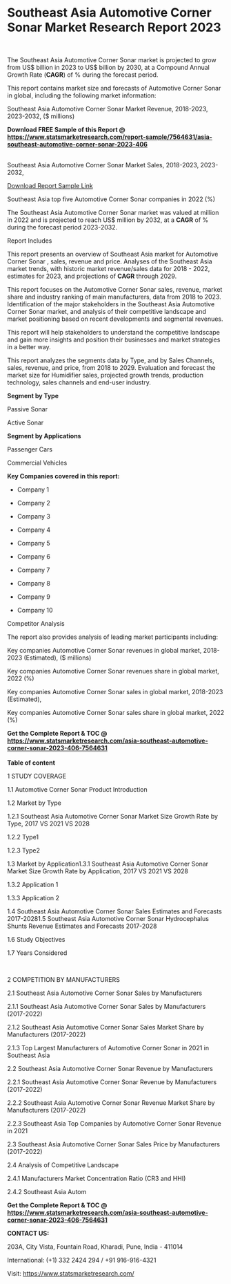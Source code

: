 <h1>Southeast Asia Automotive Corner Sonar Market Research Report 2023</h1><br/><p>The Southeast Asia Automotive Corner Sonar market is projected to grow from US$ billion in 2023 to US$ billion by 2030, at a Compound Annual Growth Rate (<strong>CAGR</strong>) of % during the forecast period.</p><p>
 
 This report contains market size and forecasts of Automotive Corner Sonar in global, including the following market information:</p><p>
 
 Southeast Asia Automotive Corner Sonar Market Revenue, 2018-2023, 2023-2032, ($ millions)</p><div><b>Download FREE Sample of this Report @ <a href="https://www.statsmarketresearch.com/download-free-sample/7564631/asia-southeast-automotive-corner-sonar-2023-406">https://www.statsmarketresearch.com/report-sample/7564631/asia-southeast-automotive-corner-sonar-2023-406</a></b></div><br><p>
 
 Southeast Asia Automotive Corner Sonar Market Sales, 2018-2023, 2023-2032,</p><p><a href="https://www.statsmarketresearch.com/download-free-sample/7564631/asia-southeast-automotive-corner-sonar-2023-406">Download Report Sample Link</a></p><p>
 
 Southeast Asia top five Automotive Corner Sonar companies in 2022 (%)</p><p>
 
 The Southeast Asia Automotive Corner Sonar market was valued at million in 2022 and is projected to reach US$ million by 2032, at a <strong>CAGR</strong> of % during the forecast period 2023-2032.</p><p>
 
 Report Includes</p><p>
 
 This report presents an overview of Southeast Asia market for Automotive Corner Sonar , sales, revenue and price. Analyses of the Southeast Asia market trends, with historic market revenue/sales data for 2018 - 2022, estimates for 2023, and projections of <strong>CAGR</strong> through 2029.</p><p>
 
 This report focuses on the Automotive Corner Sonar sales, revenue, market share and industry ranking of main manufacturers, data from 2018 to 2023. Identification of the major stakeholders in the Southeast Asia Automotive Corner Sonar market, and analysis of their competitive landscape and market positioning based on recent developments and segmental revenues.</p><p>
 
 This report will help stakeholders to understand the competitive landscape and gain more insights and position their businesses and market strategies in a better way.</p><p>
 
 This report analyzes the segments data by Type, and by Sales Channels, sales, revenue, and price, from 2018 to 2029. Evaluation and forecast the market size for Humidifier sales, projected growth trends, production technology, sales channels and end-user industry.</p><p>
 
  <strong>Segment by Type</strong></p><p>
 
 Passive Sonar</p><p>Active Sonar</p><p>
 
 <strong> Segment <strong><strong>by Applications</strong></strong></strong></p><p>
 
 Passenger Cars</p><p>Commercial Vehicles</p><p><strong>Key Companies covered in this report:</strong></p><p>
 
 </p><ul><p></p><li>Company 1</li><p></p><li>Company 2</li><p></p><li>Company 3</li><p></p><li>Company 4</li><p></p><li>Company 5</li><p></p><li>Company 6</li><p></p><li>Company 7</li><p></p><li>Company 8</li><p></p><li>Company 9</li><p></p><li>Company 10</li><p></p></ul><p>Competitor Analysis</p><p>
 
 The report also provides analysis of leading market participants including:</p><p>
 
 Key companies Automotive Corner Sonar revenues in global market, 2018-2023 (Estimated), ($ millions)</p><p>
 
 Key companies Automotive Corner Sonar revenues share in global market, 2022 (%)</p><p>
 
 Key companies Automotive Corner Sonar sales in global market, 2018-2023 (Estimated),</p><p>
 
 Key companies Automotive Corner Sonar sales share in global market, 2022 (%)</p><div><b>Get the Complete Report & TOC @ <a href="https://www.statsmarketresearch.com/asia-southeast-automotive-corner-sonar-2023-406-7564631">https://www.statsmarketresearch.com/asia-southeast-automotive-corner-sonar-2023-406-7564631</a></b></div><br><b>Table of content</b><p>1 STUDY COVERAGE<br />
 
 1.1 Automotive Corner Sonar Product Introduction<br />
 
 1.2 Market by Type<br />
 
 1.2.1 Southeast Asia Automotive Corner Sonar Market Size Growth Rate by Type, 2017 VS 2021 VS 2028<br />
 
 1.2.2 Type1<br />
 
 1.2.3 Type2<br />
 
 1.3 Market by Application1.3.1 Southeast Asia Automotive Corner Sonar Market Size Growth Rate by Application, 2017 VS 2021 VS 2028<br />
 
 1.3.2 Application 1<br />
 
 1.3.3 Application 2<br />
 
 1.4 Southeast Asia Automotive Corner Sonar Sales Estimates and Forecasts 2017-20281.5 Southeast Asia Automotive Corner Sonar Hydrocephalus Shunts Revenue Estimates and Forecasts 2017-2028<br />
 
 1.6 Study Objectives<br />
 
 1.7 Years Considered<br />
 
 <br />
 
 2 COMPETITION BY MANUFACTURERS<br />
 
 2.1 Southeast Asia Automotive Corner Sonar Sales by Manufacturers<br />
 
 2.1.1 Southeast Asia Automotive Corner Sonar Sales by Manufacturers (2017-2022)<br />
 
 2.1.2 Southeast Asia Automotive Corner Sonar Sales Market Share by Manufacturers (2017-2022)<br />
 
 2.1.3 Top Largest Manufacturers of Automotive Corner Sonar in 2021 in Southeast Asia<br />
 
 2.2 Southeast Asia Automotive Corner Sonar Revenue by Manufacturers<br />
 
 2.2.1 Southeast Asia Automotive Corner Sonar Revenue by Manufacturers (2017-2022)<br />
 
 2.2.2 Southeast Asia Automotive Corner Sonar Revenue Market Share by Manufacturers (2017-2022)<br />
 
 2.2.3 Southeast Asia Top Companies by Automotive Corner Sonar Revenue in 2021<br />
 
 2.3 Southeast Asia Automotive Corner Sonar Sales Price by Manufacturers (2017-2022)<br />
 
 2.4 Analysis of Competitive Landscape<br />
 
 2.4.1 Manufacturers Market Concentration Ratio (CR3 and HHI)<br />
 
 2.4.2 Southeast Asia Autom<br><div><b>Get the Complete Report & TOC @ <a href="https://www.statsmarketresearch.com/asia-southeast-automotive-corner-sonar-2023-406-7564631">https://www.statsmarketresearch.com/asia-southeast-automotive-corner-sonar-2023-406-7564631</a></b></div></p>
 
 <b>CONTACT US:</b><br>
 
 203A, City Vista, Fountain Road, Kharadi, Pune, India - 411014 <br>
 
 International: (+1) 332 2424 294 / +91 916-916-4321<br>
 
 Visit: <a href="https://www.statsmarketresearch.com/">https://www.statsmarketresearch.com/</a>
 
 <br>